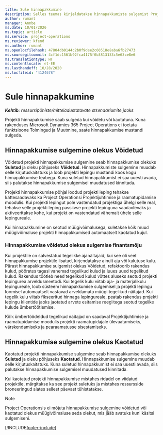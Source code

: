 ```yaml
---
title: Sule hinnapakkumine
description: Selles teemas kirjeldatakse hinnapakkumiste sulgemist Project Operationsis.
author: rumant
manager: Annbe
ms.date: 10/01/2020
ms.topic: article
ms.service: project-operations
ms.reviewer: kfend
ms.author: rumant
ms.openlocfilehash: 47804db0144c2b0f9dee2c60518e8aba6fb27473
ms.sourcegitcommit: 4cf1dc1561b92fca4175f0b3813133c5e63ce8e6
ms.translationtype: HT
ms.contentlocale: et-EE
ms.lasthandoff: 10/28/2020
ms.locfileid: "4124678"
---
```

# <a name="close-a-quote"></a>Sule hinnapakkumine

_**Kehtib:** ressursipõhiste/mitteladustatavate stsenaariumite jaoks_

Projekti hinnapakkumise saab sulgeda kui võidetu või kaotatuna. Kuna rakenduses Microsoft Dynamics 365 Project Operations ei toetata funktsioone Toimingud ja Muutmine, saate hinnapakkumise mustandi sulgeda.

## <a name="close-a-quote-as-won"></a>Hinnapakkumise sulgemine olekus Võidetud

Võidetud projekti hinnapakkumise sulgemine seab hinnapakkumise olekuks **Suletud** ja oleku põhjuseks **Võidetud**. Hinnapakkumiste sulgemine muudab selle kirjutuskaitstuks ja loob projekti lepingu mustandi koos kogu hinnapakkumise teabega. Kuna suletud hinnapakkumist ei saa uuesti avada, siis palutakse hinnapakkumise sulgemisel muudatused kinnitada.

Projekti hinnapakkumise põhjal loodud projekti leping tehakse kättesaadavaks ka Project Operationsi Projektijuhtimise ja raamatupidamise moodulis. Kui projekti lepingut pole vastendatud projektiga ühelgi selle real, tehakse selle projekti leping passiivse projekti lepinguna saadaolevaks ja aktiveeritakse kohe, kui projekt on vastendatud vähemalt ühele selle lepingureale.

Kui hinnapakkumine on seotud müügivõimalusega, suletakse kõik muud müügivõimaluse projekti hinnapakkumised automaatselt kaotatud kujul.

### <a name="financial-impact-of-closing-a-quote-as-won"></a>Hinnapakkumise võidetud olekus sulgemise finantsmõju

Kui projektile on salvestatud tegelikke ajanäitajaid, kui see oli veel hinnapakkumise projektile lisatud, kirjendatakse ainult aja või kulutuse kulu. Pärast hinnapakkumise sulgemist olekus Võidetud, refaktoorib rakendus kulud, pöörates tagasi vanemad tegelikud kulud ja luues uued tegelikud kulud. Rakendus töötleb need tegelikud kulud võttes aluseks seotud projekti lepingurea arveldusmeetodi. Kui tegelik kulu viitab aja- ja materjalikulu lepingureale, loob süsteem hinnapakkumise sulgemisel ja projekti lepingu loomisel automaatselt vastavad arveldamata müügi tegelikud näitajad. Kui tegelik kulu viitab fikseeritud hinnaga lepingureale, peatab rakendus projekti lepingu klientide jaoks jaotatud arvete esitamise reeglitega seotud tegelike kulude ümbertöötlemise.

Kõik ümbertöödeldud tegelikud näitajad on saadaval Projektijuhtimise ja raamatupidamise moodulis projekti raamatupidajale ülevaatamiseks, värskendamiseks ja pearaamatusse sisestamiseks. 

## <a name="close-a-quote-as-lost"></a>Hinnapakkumise sulgemine olekus Kaotatud

Kaotatud projekti hinnapakkumise sulgemine seab hinnapakkumise olekuks **Suletud** ja oleku põhjuseks **Kaotatud**. Hinnapakkumise sulgemine muudab selle kirjutuskaitstuks. Kuna suletud hinnapakkumist ei saa uuesti avada, siis palutakse hinnapakkumise sulgemisel muudatused kinnitada.

Kui kaotatud projekti hinnapakkumise mistahes ridadel on viidatud projektile, märgitakse ka see projekt suletuks ja mistahes ressursside broneeringud alates sellest päevast tühistatakse.

> [!NOTE]
> Project Operationsis ei mõjuta hinnapakkumise sulgemine võidetud või kaotatud olekus müügivõimaluse seda olekut, mis jääb avatuks kuni käsitsi sulgemiseni.


[!INCLUDE[footer-include](../includes/footer-banner.md)]